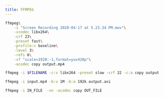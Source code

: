 ```yaml
---
title: FFMPEG
---
```


```bash title="convert to H.264"
ffmpeg\
    -i "Screen Recording 2020-04-17 at 5.23.34 PM.mov"\
    -vcodec libx264\
    -crf 23\
    -preset fast\
    -profile:v baseline\
    -level 3\
    -refs 6\
    -vf "scale=1920:-1,format=yuv420p"\
    -acodec copy output.mp4
```

```bash title="standard preset"
ffmpeg -i $FILENAME -c:v libx264 -preset slow -crf 22 -c:a copy output.mkv
```

```bash title="resample bitrate"
ffmpeg -i input.mp4 -b:v 1M -b:a 192k output.avi
```

```bash title="extract audio"
ffmpeg -i IN_FILE  -vn -acodec copy OUT_FILE
```
